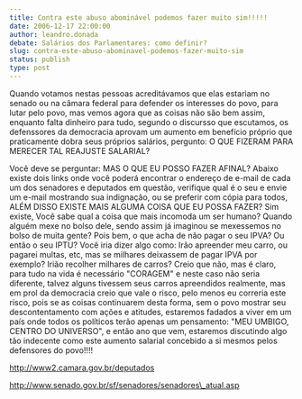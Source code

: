 ```yaml
---
title: Contra este abuso abominável podemos fazer muito sim!!!!!
date: 2006-12-17 22:00:00
author: leandro.donada
debate: Salários dos Parlamentares: como definir?
slug: contra-este-abuso-abominavel-podemos-fazer-muito-sim
status: publish 
type: post
---
```


Quando votamos nestas pessoas acreditávamos que elas estariam no senado ou na câmara federal para defender os interesses do povo, para lutar pelo povo, mas vemos agora que as coisas não são bem assim, enquanto falta dinheiro para tudo, segundo o discursso que escutamos, os defenssores da democracia aprovam um aumento em benefício próprio que praticamente dobra seus próprios salários, pergunto: O QUE FIZERAM PARA MERECER TAL REAJUSTE SALARIAL?  

Você deve se perguntar: MAS O QUE EU POSSO FAZER AFINAL? Abaixo existe dois links onde você poderá encontrar o endereço de e-mail de cada um dos senadores e deputados em questão, verifique qual é o seu e envie um e-mail mostrando sua indignação, ou se preferir com cópia para todos, ALÉM DISSO EXISTE MAIS ALGUMA COISA QUE EU POSSA FAZER? Sim existe, Você sabe qual a coisa que mais incomoda um ser humano? Quando alguém mexe no bolso dele, sendo assim já imaginou se mexessemos no bolso de muita gente? Pois bem, o que acha de não pagar o seu IPVA? Ou então o seu IPTU? Você iria dizer algo como: Irão apreender meu carro, ou pagarei multas, etc, mas se milhares deixassem de pagar IPVA por exemplo? Irião recolher milhares de carros? Creio que não, mas é claro, para tudo na vida é necessário "CORAGEM" e neste caso não seria diferente, talvez alguns tivessem seus carros apreendidos realmente, mas em prol da democracia creio que vale o risco, pelo menos eu correria este risco, pois se as coisas continuarem desta forma, sem o povo mostrar seu descontentamento com ações e atitudes, estaremos fadados a viver em um país onde todos os políticos terão apenas um pensamento: "MEU UMBIGO, CENTRO DO UNIVERSO", e então ano que vem, estaremos discutindo algo tão indecente como este aumento salarial concebido a si mesmos pelos defensores do povo!!!!  

http://www2.camara.gov.br/deputados  

http://www.senado.gov.br/sf/senadores/senadores\_atual.asp
